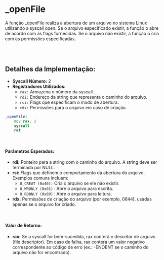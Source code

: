# _openFile
A função _openFile realiza a abertura de um arquivo no sistema Linux utilizando a syscall open. Se o arquivo especificado existir, a função o abre de acordo com as flags fornecidas. Se o arquivo não existir, a função o cria com as permissões especificadas.

<br><br>

## Detalhes da Implementação:
- **Syscall Número:** 2
- **Registradores Utilizados:**
    - `rax:` Armazena o número da syscall.
    - `rdi:` Endereço da string que representa o caminho do arquivo.
    - `rsi:` Flags que especificam o modo de abertura.
    - `rdx:` Permissões para o arquivo em caso de criação.

```asm
_openFile:
    mov rax, 2
    syscall
    ret
```

<br>

#### Parâmetros Esperados:
- **rdi:** Ponteiro para a string com o caminho do arquivo. A string deve ser terminada por NULL.
- **rsi:** Flags que definem o comportamento da abertura do arquivo. Exemplos comuns incluem:
    - `O_CREAT (0x40):` Cria o arquivo se ele não existir.
    - `O_WRONLY (0x01):` Abre o arquivo para escrita.
    - `O_RDONLY (0x00):` Abre o arquivo para leitura.
- **rdx:** Permissões de criação do arquivo (por exemplo, 0644), usadas apenas se o arquivo for criado.

<br>

#### Valor de Retorno:
- **rax:** Se a syscall for bem-sucedida, rax conterá o descritor de arquivo (file descriptor). Em caso de falha, rax conterá um valor negativo correspondente ao código de erro (ex.: -ENOENT se o caminho do arquivo não for encontrado).